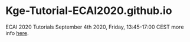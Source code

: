 # Kge-Tutorial-ECAI2020.github.io
ECAI 2020 Tutorials September 4th 2020, Friday, 13:45-17:00 CEST more info [here](https://kge-tutorial-ecai2020.github.io/).
